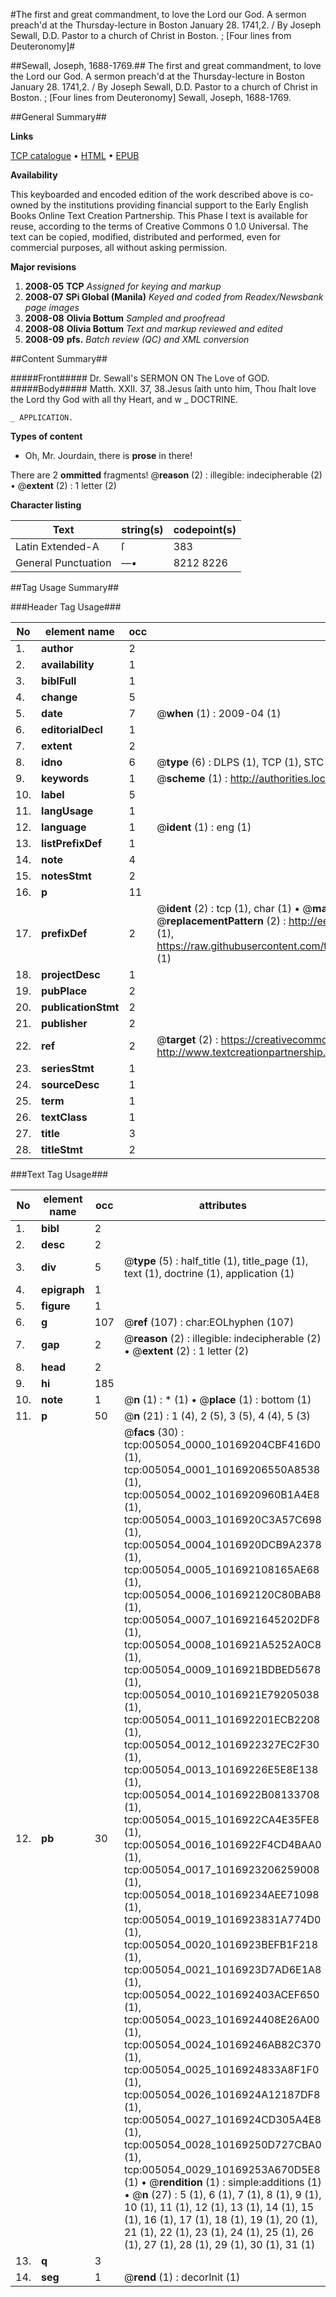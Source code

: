 #The first and great commandment, to love the Lord our God. A sermon preach'd at the Thursday-lecture in Boston January 28. 1741,2. / By Joseph Sewall, D.D. Pastor to a church of Christ in Boston. ; [Four lines from Deuteronomy]#

##Sewall, Joseph, 1688-1769.##
The first and great commandment, to love the Lord our God. A sermon preach'd at the Thursday-lecture in Boston January 28. 1741,2. / By Joseph Sewall, D.D. Pastor to a church of Christ in Boston. ; [Four lines from Deuteronomy]
Sewall, Joseph, 1688-1769.

##General Summary##

**Links**

[TCP catalogue](http://www.ota.ox.ac.uk/tcp/)  • 
[HTML](http://tei.it.ox.ac.uk/tcp/Texts-HTML/free/N04/N04100.html)  • 
[EPUB](http://tei.it.ox.ac.uk/tcp/Texts-EPUB/free/N04/N04100.epub)

**Availability**

This keyboarded and encoded edition of the
	       work described above is co-owned by the institutions
	       providing financial support to the Early English Books
	       Online Text Creation Partnership. This Phase I text is
	       available for reuse, according to the terms of Creative
	       Commons 0 1.0 Universal. The text can be copied,
	       modified, distributed and performed, even for
	       commercial purposes, all without asking permission.

**Major revisions**

1. __2008-05__ __TCP__ *Assigned for keying and markup*
1. __2008-07__ __SPi Global (Manila)__ *Keyed and coded from Readex/Newsbank page images*
1. __2008-08__ __Olivia Bottum__ *Sampled and proofread*
1. __2008-08__ __Olivia Bottum__ *Text and markup reviewed and edited*
1. __2008-09__ __pfs.__ *Batch review (QC) and XML conversion*

##Content Summary##

#####Front#####
Dr. Sewall's SERMON ON The Love of GOD.
#####Body#####
Matth. XXII. 37, 38.Jesus ſaith unto him, Thou ſhalt love the Lord thy God with all thy Heart, and w
    _ DOCTRINE.

    _ APPLICATION.

**Types of content**

  * Oh, Mr. Jourdain, there is **prose** in there!

There are 2 **ommitted** fragments! 
 @__reason__ (2) : illegible: indecipherable (2)  •  @__extent__ (2) : 1 letter (2)

**Character listing**


|Text|string(s)|codepoint(s)|
|---|---|---|
|Latin Extended-A|ſ|383|
|General Punctuation|—•|8212 8226|

##Tag Usage Summary##

###Header Tag Usage###

|No|element name|occ|attributes|
|---|---|---|---|
|1.|__author__|2||
|2.|__availability__|1||
|3.|__biblFull__|1||
|4.|__change__|5||
|5.|__date__|7| @__when__ (1) : 2009-04 (1)|
|6.|__editorialDecl__|1||
|7.|__extent__|2||
|8.|__idno__|6| @__type__ (6) : DLPS (1), TCP (1), STC (1), NOTIS (1), IMAGE-SET (1), EVANS-CITATION (1)|
|9.|__keywords__|1| @__scheme__ (1) : http://authorities.loc.gov/ (1)|
|10.|__label__|5||
|11.|__langUsage__|1||
|12.|__language__|1| @__ident__ (1) : eng (1)|
|13.|__listPrefixDef__|1||
|14.|__note__|4||
|15.|__notesStmt__|2||
|16.|__p__|11||
|17.|__prefixDef__|2| @__ident__ (2) : tcp (1), char (1)  •  @__matchPattern__ (2) : ([0-9\-]+):([0-9IVX]+) (1), (.+) (1)  •  @__replacementPattern__ (2) : http://eebo.chadwyck.com/downloadtiff?vid=$1&page=$2 (1), https://raw.githubusercontent.com/textcreationpartnership/Texts/master/tcpchars.xml#$1 (1)|
|18.|__projectDesc__|1||
|19.|__pubPlace__|2||
|20.|__publicationStmt__|2||
|21.|__publisher__|2||
|22.|__ref__|2| @__target__ (2) : https://creativecommons.org/publicdomain/zero/1.0/ (1), http://www.textcreationpartnership.org/docs/. (1)|
|23.|__seriesStmt__|1||
|24.|__sourceDesc__|1||
|25.|__term__|1||
|26.|__textClass__|1||
|27.|__title__|3||
|28.|__titleStmt__|2||


###Text Tag Usage###

|No|element name|occ|attributes|
|---|---|---|---|
|1.|__bibl__|2||
|2.|__desc__|2||
|3.|__div__|5| @__type__ (5) : half_title (1), title_page (1), text (1), doctrine (1), application (1)|
|4.|__epigraph__|1||
|5.|__figure__|1||
|6.|__g__|107| @__ref__ (107) : char:EOLhyphen (107)|
|7.|__gap__|2| @__reason__ (2) : illegible: indecipherable (2)  •  @__extent__ (2) : 1 letter (2)|
|8.|__head__|2||
|9.|__hi__|185||
|10.|__note__|1| @__n__ (1) : * (1)  •  @__place__ (1) : bottom (1)|
|11.|__p__|50| @__n__ (21) : 1 (4), 2 (5), 3 (5), 4 (4), 5 (3)|
|12.|__pb__|30| @__facs__ (30) : tcp:005054_0000_10169204CBF416D0 (1), tcp:005054_0001_10169206550A8538 (1), tcp:005054_0002_1016920960B1A4E8 (1), tcp:005054_0003_1016920C3A57C698 (1), tcp:005054_0004_1016920DCB9A2378 (1), tcp:005054_0005_101692108165AE68 (1), tcp:005054_0006_101692120C80BAB8 (1), tcp:005054_0007_1016921645202DF8 (1), tcp:005054_0008_1016921A5252A0C8 (1), tcp:005054_0009_1016921BDBED5678 (1), tcp:005054_0010_1016921E79205038 (1), tcp:005054_0011_101692201ECB2208 (1), tcp:005054_0012_1016922327EC2F30 (1), tcp:005054_0013_10169226E5E8E138 (1), tcp:005054_0014_1016922B08133708 (1), tcp:005054_0015_1016922CA4E35FE8 (1), tcp:005054_0016_1016922F4CD4BAA0 (1), tcp:005054_0017_1016923206259008 (1), tcp:005054_0018_10169234AEE71098 (1), tcp:005054_0019_1016923831A774D0 (1), tcp:005054_0020_1016923BEFB1F218 (1), tcp:005054_0021_1016923D7AD6E1A8 (1), tcp:005054_0022_101692403ACEF650 (1), tcp:005054_0023_1016924408E26A00 (1), tcp:005054_0024_10169246AB82C370 (1), tcp:005054_0025_1016924833A8F1F0 (1), tcp:005054_0026_1016924A12187DF8 (1), tcp:005054_0027_1016924CD305A4E8 (1), tcp:005054_0028_10169250D727CBA0 (1), tcp:005054_0029_10169253A670D5E8 (1)  •  @__rendition__ (1) : simple:additions (1)  •  @__n__ (27) : 5 (1), 6 (1), 7 (1), 8 (1), 9 (1), 10 (1), 11 (1), 12 (1), 13 (1), 14 (1), 15 (1), 16 (1), 17 (1), 18 (1), 19 (1), 20 (1), 21 (1), 22 (1), 23 (1), 24 (1), 25 (1), 26 (1), 27 (1), 28 (1), 29 (1), 30 (1), 31 (1)|
|13.|__q__|3||
|14.|__seg__|1| @__rend__ (1) : decorInit (1)|
